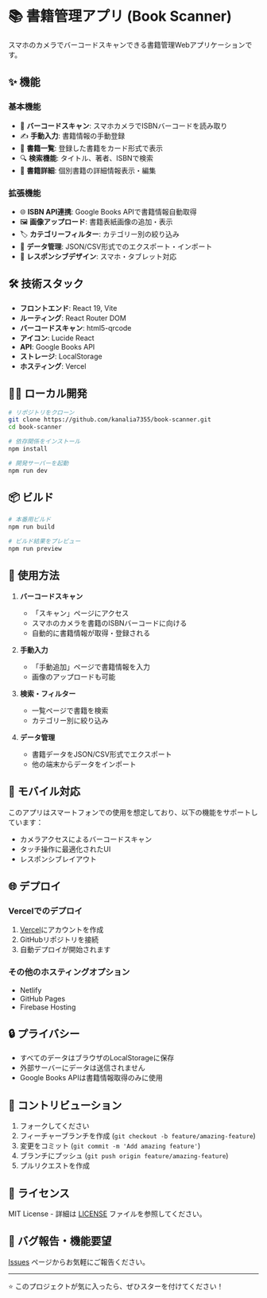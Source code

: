 # 📚 書籍管理アプリ (Book Scanner)

スマホのカメラでバーコードスキャンできる書籍管理Webアプリケーションです。

## ✨ 機能

### 基本機能
- 📱 **バーコードスキャン**: スマホカメラでISBNバーコードを読み取り
- ✍️ **手動入力**: 書籍情報の手動登録
- 📖 **書籍一覧**: 登録した書籍をカード形式で表示
- 🔍 **検索機能**: タイトル、著者、ISBNで検索
- 📝 **書籍詳細**: 個別書籍の詳細情報表示・編集

### 拡張機能
- 🌐 **ISBN API連携**: Google Books APIで書籍情報自動取得
- 🖼️ **画像アップロード**: 書籍表紙画像の追加・表示
- 🏷️ **カテゴリーフィルター**: カテゴリー別の絞り込み
- 💾 **データ管理**: JSON/CSV形式でのエクスポート・インポート
- 📱 **レスポンシブデザイン**: スマホ・タブレット対応

## 🛠️ 技術スタック

- **フロントエンド**: React 19, Vite
- **ルーティング**: React Router DOM
- **バーコードスキャン**: html5-qrcode
- **アイコン**: Lucide React
- **API**: Google Books API
- **ストレージ**: LocalStorage
- **ホスティング**: Vercel

## 🏃‍♂️ ローカル開発

```bash
# リポジトリをクローン
git clone https://github.com/kanalia7355/book-scanner.git
cd book-scanner

# 依存関係をインストール
npm install

# 開発サーバーを起動
npm run dev
```

## 📦 ビルド

```bash
# 本番用ビルド
npm run build

# ビルド結果をプレビュー
npm run preview
```

## 🔧 使用方法

1. **バーコードスキャン**
   - 「スキャン」ページにアクセス
   - スマホのカメラを書籍のISBNバーコードに向ける
   - 自動的に書籍情報が取得・登録される

2. **手動入力**
   - 「手動追加」ページで書籍情報を入力
   - 画像のアップロードも可能

3. **検索・フィルター**
   - 一覧ページで書籍を検索
   - カテゴリー別に絞り込み

4. **データ管理**
   - 書籍データをJSON/CSV形式でエクスポート
   - 他の端末からデータをインポート

## 📱 モバイル対応

このアプリはスマートフォンでの使用を想定しており、以下の機能をサポートしています：

- カメラアクセスによるバーコードスキャン
- タッチ操作に最適化されたUI
- レスポンシブレイアウト

## 🌐 デプロイ

### Vercelでのデプロイ

1. [Vercel](https://vercel.com)にアカウントを作成
2. GitHubリポジトリを接続
3. 自動デプロイが開始されます

### その他のホスティングオプション

- Netlify
- GitHub Pages
- Firebase Hosting

## 🔒 プライバシー

- すべてのデータはブラウザのLocalStorageに保存
- 外部サーバーにデータは送信されません
- Google Books APIは書籍情報取得のみに使用

## 🤝 コントリビューション

1. フォークしてください
2. フィーチャーブランチを作成 (`git checkout -b feature/amazing-feature`)
3. 変更をコミット (`git commit -m 'Add amazing feature'`)
4. ブランチにプッシュ (`git push origin feature/amazing-feature`)
5. プルリクエストを作成

## 📄 ライセンス

MIT License - 詳細は [LICENSE](LICENSE) ファイルを参照してください。

## 🐛 バグ報告・機能要望

[Issues](https://github.com/your-username/book-scanner/issues) ページからお気軽にご報告ください。

---

⭐ このプロジェクトが気に入ったら、ぜひスターを付けてください！
